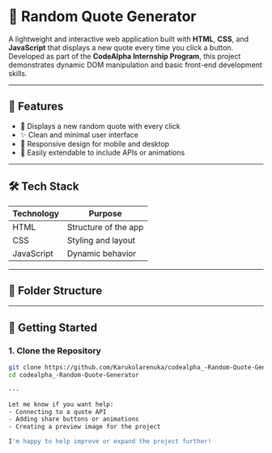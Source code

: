 # 🎲 Random Quote Generator

A lightweight and interactive web application built with **HTML**, **CSS**, and **JavaScript** that displays a new quote every time you click a button. Developed as part of the **CodeAlpha Internship Program**, this project demonstrates dynamic DOM manipulation and basic front-end development skills.

---

## 🌟 Features

- 🔁 Displays a new random quote with every click
- ✨ Clean and minimal user interface
- 📱 Responsive design for mobile and desktop
- 💬 Easily extendable to include APIs or animations

---

## 🛠️ Tech Stack

| Technology | Purpose              |
|------------|----------------------|
| HTML       | Structure of the app |
| CSS        | Styling and layout   |
| JavaScript | Dynamic behavior     |

---

## 📂 Folder Structure


---

## 🚀 Getting Started

### 1. Clone the Repository

```bash
git clone https://github.com/Karukolarenuka/codealpha_-Random-Quote-Generator.git
cd codealpha_-Random-Quote-Generator

---

Let me know if you want help:
- Connecting to a quote API
- Adding share buttons or animations
- Creating a preview image for the project

I'm happy to help improve or expand the project further!
